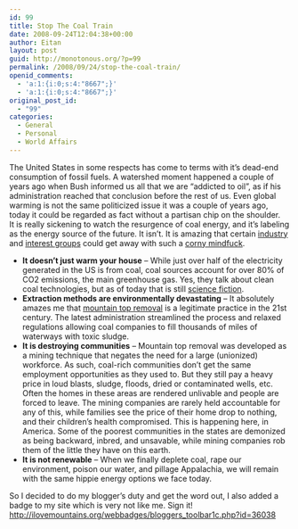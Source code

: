 ```yaml
---
id: 99
title: Stop The Coal Train
date: 2008-09-24T12:04:38+00:00
author: Eitan
layout: post
guid: http://monotonous.org/?p=99
permalink: /2008/09/24/stop-the-coal-train/
openid_comments:
  - 'a:1:{i:0;s:4:"8667";}'
  - 'a:1:{i:0;s:4:"8667";}'
original_post_id:
  - "99"
categories:
  - General
  - Personal
  - World Affairs
---
```

The United States in some respects has come to terms with it&#8217;s dead-end consumption of fossil fuels. A watershed moment happened a couple of years ago when Bush informed us all that we are &#8220;addicted to oil&#8221;, as if his administration reached that conclusion before the rest of us. Even global warming is not the same politicized issue it was a couple of years ago, today it could be regarded as fact without a partisan chip on the shoulder.  
It is really sickening to watch the resurgence of coal energy, and it&#8217;s labeling as the energy source of the future. It isn&#8217;t. It is amazing that certain [industry](http://www.americaspower.org/ "America's Power") and [interest groups](http://www.futurecoalfuels.org "Future Coal Fuels") could get away with such a [corny mindfuck](http://www.youtube.com/watch?v=X_5OrJVR_Vc "America's Power TV ad on Youtube").

  * **It doesn&#8217;t just warm your house** &#8211; While just over half of the electricity generated in the US is from coal, coal sources account for over 80% of CO2 emissions, the main greenhouse gas. Yes, they talk about clean coal technologies, but as of today that is still [science fiction](http://www.greenpeace.org/seasia/en/asia-energy-revolution/dirty-energy/clean-coal-myth/clean-coal-myths-and-facts "Green Peace - Clean Coal, Myth And Fact").
  * **Extraction methods are environmentally devastating** &#8211; It absolutely amazes me that [mountain top removal](http://www.ilovemountains.org/resources/ "Moutain Top Removal FAQ at ilovemountains.org") is a legitimate practice in the 21st century. The latest administration streamlined the process and relaxed regulations allowing coal companies to fill thousands of miles of waterways with toxic sludge.
  * **It is destroying communities** &#8211; Mountain top removal was developed as a mining technique that negates the need for a large (unionized) workforce. As such, coal-rich communities don&#8217;t get the same employment opportunities as they used to. But they still pay a heavy price in loud blasts, sludge, floods, dried or contaminated wells, etc. Often the homes in these areas are rendered unlivable and people are forced to leave. The mining companies are rarely held accountable for any of this, while families see the price of their home drop to nothing, and their children&#8217;s health compromised. This is happening here, in America. Some of the poorest communities in the states are demonized as being backward, inbred, and unsavable, while mining companies rob them of the little they have on this earth.
  * **It is not renewable** &#8211; When we finally deplete coal, rape our environment, poison our water, and pillage Appalachia, we will remain with the same hippie energy options we face today.

So I decided to do my blogger&#8217;s duty and get the word out, I also added a badge to my site which is very not like me. Sign it!  
<http://ilovemountains.org/webbadges/bloggers_toolbar1c.php?id=36038>